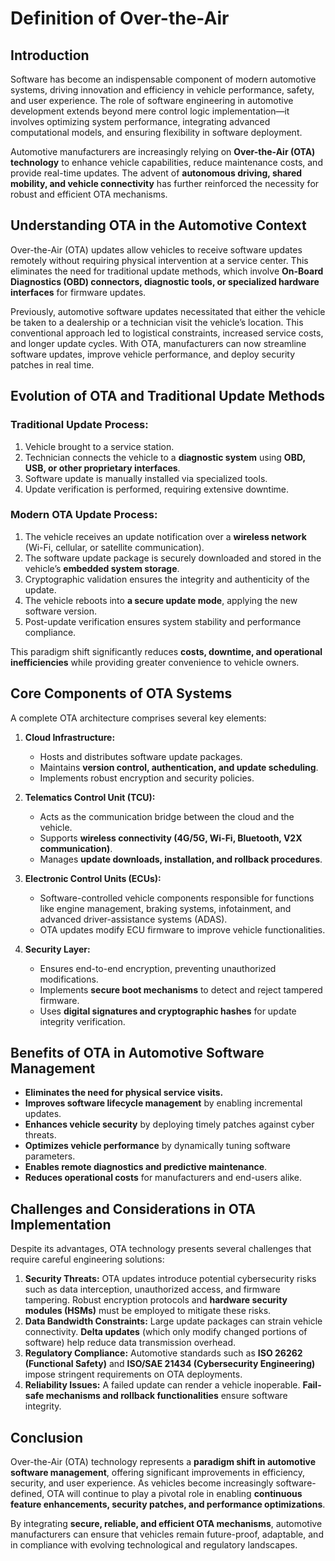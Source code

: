 # Definition of Over-the-Air

## Introduction

Software has become an indispensable component of modern automotive systems, driving innovation and efficiency in vehicle performance, safety, and user experience. The role of software engineering in automotive development extends beyond mere control logic implementation—it involves optimizing system performance, integrating advanced computational models, and ensuring flexibility in software deployment.

Automotive manufacturers are increasingly relying on **Over-the-Air (OTA) technology** to enhance vehicle capabilities, reduce maintenance costs, and provide real-time updates. The advent of **autonomous driving, shared mobility, and vehicle connectivity** has further reinforced the necessity for robust and efficient OTA mechanisms.

## Understanding OTA in the Automotive Context

Over-the-Air (OTA) updates allow vehicles to receive software updates remotely without requiring physical intervention at a service center. This eliminates the need for traditional update methods, which involve **On-Board Diagnostics (OBD) connectors, diagnostic tools, or specialized hardware interfaces** for firmware updates.

Previously, automotive software updates necessitated that either the vehicle be taken to a dealership or a technician visit the vehicle’s location. This conventional approach led to logistical constraints, increased service costs, and longer update cycles. With OTA, manufacturers can now streamline software updates, improve vehicle performance, and deploy security patches in real time.

## Evolution of OTA and Traditional Update Methods

### **Traditional Update Process:**
1. Vehicle brought to a service station.
2. Technician connects the vehicle to a **diagnostic system** using **OBD, USB, or other proprietary interfaces**.
3. Software update is manually installed via specialized tools.
4. Update verification is performed, requiring extensive downtime.

### **Modern OTA Update Process:**
1. The vehicle receives an update notification over a **wireless network** (Wi-Fi, cellular, or satellite communication).
2. The software update package is securely downloaded and stored in the vehicle’s **embedded system storage**.
3. Cryptographic validation ensures the integrity and authenticity of the update.
4. The vehicle reboots into **a secure update mode**, applying the new software version.
5. Post-update verification ensures system stability and performance compliance.

This paradigm shift significantly reduces **costs, downtime, and operational inefficiencies** while providing greater convenience to vehicle owners.

## Core Components of OTA Systems

A complete OTA architecture comprises several key elements:

1. **Cloud Infrastructure:**
   - Hosts and distributes software update packages.
   - Maintains **version control, authentication, and update scheduling**.
   - Implements robust encryption and security policies.

2. **Telematics Control Unit (TCU):**
   - Acts as the communication bridge between the cloud and the vehicle.
   - Supports **wireless connectivity (4G/5G, Wi-Fi, Bluetooth, V2X communication)**.
   - Manages **update downloads, installation, and rollback procedures**.

3. **Electronic Control Units (ECUs):**
   - Software-controlled vehicle components responsible for functions like engine management, braking systems, infotainment, and advanced driver-assistance systems (ADAS).
   - OTA updates modify ECU firmware to improve vehicle functionalities.

4. **Security Layer:**
   - Ensures end-to-end encryption, preventing unauthorized modifications.
   - Implements **secure boot mechanisms** to detect and reject tampered firmware.
   - Uses **digital signatures and cryptographic hashes** for update integrity verification.

## Benefits of OTA in Automotive Software Management

- **Eliminates the need for physical service visits.**
- **Improves software lifecycle management** by enabling incremental updates.
- **Enhances vehicle security** by deploying timely patches against cyber threats.
- **Optimizes vehicle performance** by dynamically tuning software parameters.
- **Enables remote diagnostics and predictive maintenance**.
- **Reduces operational costs** for manufacturers and end-users alike.

## Challenges and Considerations in OTA Implementation

Despite its advantages, OTA technology presents several challenges that require careful engineering solutions:

1. **Security Threats:** OTA updates introduce potential cybersecurity risks such as data interception, unauthorized access, and firmware tampering. Robust encryption protocols and **hardware security modules (HSMs)** must be employed to mitigate these risks.
2. **Data Bandwidth Constraints:** Large update packages can strain vehicle connectivity. **Delta updates** (which only modify changed portions of software) help reduce data transmission overhead.
3. **Regulatory Compliance:** Automotive standards such as **ISO 26262 (Functional Safety)** and **ISO/SAE 21434 (Cybersecurity Engineering)** impose stringent requirements on OTA deployments.
4. **Reliability Issues:** A failed update can render a vehicle inoperable. **Fail-safe mechanisms and rollback functionalities** ensure software integrity.

## Conclusion

Over-the-Air (OTA) technology represents a **paradigm shift in automotive software management**, offering significant improvements in efficiency, security, and user experience. As vehicles become increasingly software-defined, OTA will continue to play a pivotal role in enabling **continuous feature enhancements, security patches, and performance optimizations**.

By integrating **secure, reliable, and efficient OTA mechanisms**, automotive manufacturers can ensure that vehicles remain future-proof, adaptable, and in compliance with evolving technological and regulatory landscapes.